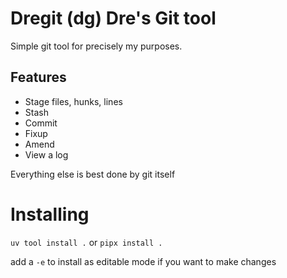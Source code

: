 # Dregit (dg) Dre's Git tool

Simple git tool for precisely my purposes.


## Features
- Stage files, hunks, lines
- Stash
- Commit
- Fixup
- Amend
- View a log


Everything else is best done by git itself

# Installing

`uv tool install .`
or
`pipx install .`

add a `-e` to install as editable mode if you want to make changes
